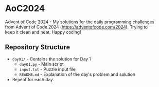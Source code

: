 # AoC2024
Advent of Code 2024 - My solutions for the daily programming challenges from Advent of Code 2024 (https://adventofcode.com/2024). Trying to keep it clean and neat. Happy coding!

## Repository Structure
- `day01/` - Contains the solution for Day 1
  - `day01.py` - Main script
  - `input.txt` - Puzzle input file
  - `README.md` - Explanation of the day's problem and solution  
- Repeat for each day.
